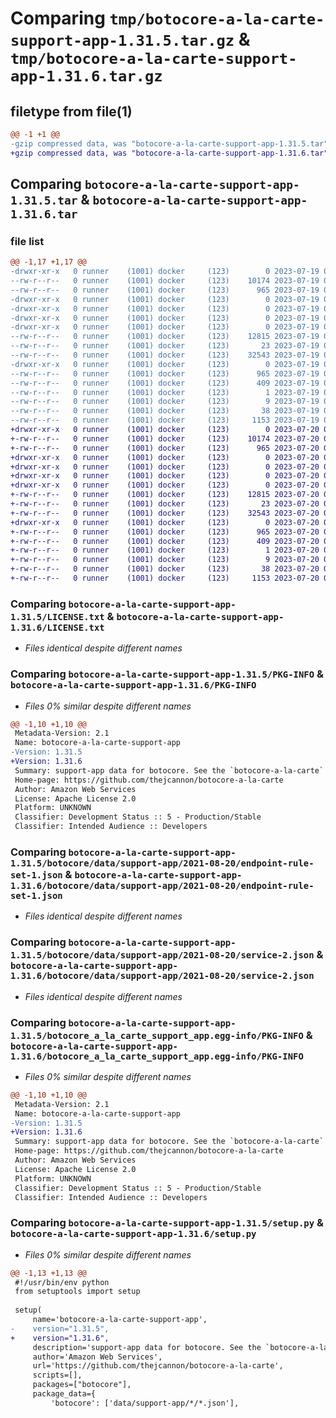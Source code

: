 # Comparing `tmp/botocore-a-la-carte-support-app-1.31.5.tar.gz` & `tmp/botocore-a-la-carte-support-app-1.31.6.tar.gz`

## filetype from file(1)

```diff
@@ -1 +1 @@
-gzip compressed data, was "botocore-a-la-carte-support-app-1.31.5.tar", last modified: Wed Jul 19 02:44:15 2023, max compression
+gzip compressed data, was "botocore-a-la-carte-support-app-1.31.6.tar", last modified: Thu Jul 20 01:20:43 2023, max compression
```

## Comparing `botocore-a-la-carte-support-app-1.31.5.tar` & `botocore-a-la-carte-support-app-1.31.6.tar`

### file list

```diff
@@ -1,17 +1,17 @@
-drwxr-xr-x   0 runner    (1001) docker     (123)        0 2023-07-19 02:44:15.815573 botocore-a-la-carte-support-app-1.31.5/
--rw-r--r--   0 runner    (1001) docker     (123)    10174 2023-07-19 02:44:15.000000 botocore-a-la-carte-support-app-1.31.5/LICENSE.txt
--rw-r--r--   0 runner    (1001) docker     (123)      965 2023-07-19 02:44:15.815573 botocore-a-la-carte-support-app-1.31.5/PKG-INFO
-drwxr-xr-x   0 runner    (1001) docker     (123)        0 2023-07-19 02:44:15.815573 botocore-a-la-carte-support-app-1.31.5/botocore/
-drwxr-xr-x   0 runner    (1001) docker     (123)        0 2023-07-19 02:44:15.815573 botocore-a-la-carte-support-app-1.31.5/botocore/data/
-drwxr-xr-x   0 runner    (1001) docker     (123)        0 2023-07-19 02:44:15.815573 botocore-a-la-carte-support-app-1.31.5/botocore/data/support-app/
-drwxr-xr-x   0 runner    (1001) docker     (123)        0 2023-07-19 02:44:15.815573 botocore-a-la-carte-support-app-1.31.5/botocore/data/support-app/2021-08-20/
--rw-r--r--   0 runner    (1001) docker     (123)    12815 2023-07-19 02:43:32.000000 botocore-a-la-carte-support-app-1.31.5/botocore/data/support-app/2021-08-20/endpoint-rule-set-1.json
--rw-r--r--   0 runner    (1001) docker     (123)       23 2023-07-19 02:43:32.000000 botocore-a-la-carte-support-app-1.31.5/botocore/data/support-app/2021-08-20/paginators-1.json
--rw-r--r--   0 runner    (1001) docker     (123)    32543 2023-07-19 02:43:32.000000 botocore-a-la-carte-support-app-1.31.5/botocore/data/support-app/2021-08-20/service-2.json
-drwxr-xr-x   0 runner    (1001) docker     (123)        0 2023-07-19 02:44:15.815573 botocore-a-la-carte-support-app-1.31.5/botocore_a_la_carte_support_app.egg-info/
--rw-r--r--   0 runner    (1001) docker     (123)      965 2023-07-19 02:44:15.000000 botocore-a-la-carte-support-app-1.31.5/botocore_a_la_carte_support_app.egg-info/PKG-INFO
--rw-r--r--   0 runner    (1001) docker     (123)      409 2023-07-19 02:44:15.000000 botocore-a-la-carte-support-app-1.31.5/botocore_a_la_carte_support_app.egg-info/SOURCES.txt
--rw-r--r--   0 runner    (1001) docker     (123)        1 2023-07-19 02:44:15.000000 botocore-a-la-carte-support-app-1.31.5/botocore_a_la_carte_support_app.egg-info/dependency_links.txt
--rw-r--r--   0 runner    (1001) docker     (123)        9 2023-07-19 02:44:15.000000 botocore-a-la-carte-support-app-1.31.5/botocore_a_la_carte_support_app.egg-info/top_level.txt
--rw-r--r--   0 runner    (1001) docker     (123)       38 2023-07-19 02:44:15.815573 botocore-a-la-carte-support-app-1.31.5/setup.cfg
--rw-r--r--   0 runner    (1001) docker     (123)     1153 2023-07-19 02:44:15.000000 botocore-a-la-carte-support-app-1.31.5/setup.py
+drwxr-xr-x   0 runner    (1001) docker     (123)        0 2023-07-20 01:20:43.330901 botocore-a-la-carte-support-app-1.31.6/
+-rw-r--r--   0 runner    (1001) docker     (123)    10174 2023-07-20 01:20:43.000000 botocore-a-la-carte-support-app-1.31.6/LICENSE.txt
+-rw-r--r--   0 runner    (1001) docker     (123)      965 2023-07-20 01:20:43.330901 botocore-a-la-carte-support-app-1.31.6/PKG-INFO
+drwxr-xr-x   0 runner    (1001) docker     (123)        0 2023-07-20 01:20:43.330901 botocore-a-la-carte-support-app-1.31.6/botocore/
+drwxr-xr-x   0 runner    (1001) docker     (123)        0 2023-07-20 01:20:43.330901 botocore-a-la-carte-support-app-1.31.6/botocore/data/
+drwxr-xr-x   0 runner    (1001) docker     (123)        0 2023-07-20 01:20:43.330901 botocore-a-la-carte-support-app-1.31.6/botocore/data/support-app/
+drwxr-xr-x   0 runner    (1001) docker     (123)        0 2023-07-20 01:20:43.330901 botocore-a-la-carte-support-app-1.31.6/botocore/data/support-app/2021-08-20/
+-rw-r--r--   0 runner    (1001) docker     (123)    12815 2023-07-20 01:19:55.000000 botocore-a-la-carte-support-app-1.31.6/botocore/data/support-app/2021-08-20/endpoint-rule-set-1.json
+-rw-r--r--   0 runner    (1001) docker     (123)       23 2023-07-20 01:19:55.000000 botocore-a-la-carte-support-app-1.31.6/botocore/data/support-app/2021-08-20/paginators-1.json
+-rw-r--r--   0 runner    (1001) docker     (123)    32543 2023-07-20 01:19:55.000000 botocore-a-la-carte-support-app-1.31.6/botocore/data/support-app/2021-08-20/service-2.json
+drwxr-xr-x   0 runner    (1001) docker     (123)        0 2023-07-20 01:20:43.330901 botocore-a-la-carte-support-app-1.31.6/botocore_a_la_carte_support_app.egg-info/
+-rw-r--r--   0 runner    (1001) docker     (123)      965 2023-07-20 01:20:43.000000 botocore-a-la-carte-support-app-1.31.6/botocore_a_la_carte_support_app.egg-info/PKG-INFO
+-rw-r--r--   0 runner    (1001) docker     (123)      409 2023-07-20 01:20:43.000000 botocore-a-la-carte-support-app-1.31.6/botocore_a_la_carte_support_app.egg-info/SOURCES.txt
+-rw-r--r--   0 runner    (1001) docker     (123)        1 2023-07-20 01:20:43.000000 botocore-a-la-carte-support-app-1.31.6/botocore_a_la_carte_support_app.egg-info/dependency_links.txt
+-rw-r--r--   0 runner    (1001) docker     (123)        9 2023-07-20 01:20:43.000000 botocore-a-la-carte-support-app-1.31.6/botocore_a_la_carte_support_app.egg-info/top_level.txt
+-rw-r--r--   0 runner    (1001) docker     (123)       38 2023-07-20 01:20:43.330901 botocore-a-la-carte-support-app-1.31.6/setup.cfg
+-rw-r--r--   0 runner    (1001) docker     (123)     1153 2023-07-20 01:20:43.000000 botocore-a-la-carte-support-app-1.31.6/setup.py
```

### Comparing `botocore-a-la-carte-support-app-1.31.5/LICENSE.txt` & `botocore-a-la-carte-support-app-1.31.6/LICENSE.txt`

 * *Files identical despite different names*

### Comparing `botocore-a-la-carte-support-app-1.31.5/PKG-INFO` & `botocore-a-la-carte-support-app-1.31.6/PKG-INFO`

 * *Files 0% similar despite different names*

```diff
@@ -1,10 +1,10 @@
 Metadata-Version: 2.1
 Name: botocore-a-la-carte-support-app
-Version: 1.31.5
+Version: 1.31.6
 Summary: support-app data for botocore. See the `botocore-a-la-carte` package for more info.
 Home-page: https://github.com/thejcannon/botocore-a-la-carte
 Author: Amazon Web Services
 License: Apache License 2.0
 Platform: UNKNOWN
 Classifier: Development Status :: 5 - Production/Stable
 Classifier: Intended Audience :: Developers
```

### Comparing `botocore-a-la-carte-support-app-1.31.5/botocore/data/support-app/2021-08-20/endpoint-rule-set-1.json` & `botocore-a-la-carte-support-app-1.31.6/botocore/data/support-app/2021-08-20/endpoint-rule-set-1.json`

 * *Files identical despite different names*

### Comparing `botocore-a-la-carte-support-app-1.31.5/botocore/data/support-app/2021-08-20/service-2.json` & `botocore-a-la-carte-support-app-1.31.6/botocore/data/support-app/2021-08-20/service-2.json`

 * *Files identical despite different names*

### Comparing `botocore-a-la-carte-support-app-1.31.5/botocore_a_la_carte_support_app.egg-info/PKG-INFO` & `botocore-a-la-carte-support-app-1.31.6/botocore_a_la_carte_support_app.egg-info/PKG-INFO`

 * *Files 0% similar despite different names*

```diff
@@ -1,10 +1,10 @@
 Metadata-Version: 2.1
 Name: botocore-a-la-carte-support-app
-Version: 1.31.5
+Version: 1.31.6
 Summary: support-app data for botocore. See the `botocore-a-la-carte` package for more info.
 Home-page: https://github.com/thejcannon/botocore-a-la-carte
 Author: Amazon Web Services
 License: Apache License 2.0
 Platform: UNKNOWN
 Classifier: Development Status :: 5 - Production/Stable
 Classifier: Intended Audience :: Developers
```

### Comparing `botocore-a-la-carte-support-app-1.31.5/setup.py` & `botocore-a-la-carte-support-app-1.31.6/setup.py`

 * *Files 0% similar despite different names*

```diff
@@ -1,13 +1,13 @@
 #!/usr/bin/env python
 from setuptools import setup
 
 setup(
     name='botocore-a-la-carte-support-app',
-    version="1.31.5",
+    version="1.31.6",
     description='support-app data for botocore. See the `botocore-a-la-carte` package for more info.',
     author='Amazon Web Services',
     url='https://github.com/thejcannon/botocore-a-la-carte',
     scripts=[],
     packages=["botocore"],
     package_data={
         'botocore': ['data/support-app/*/*.json'],
```


